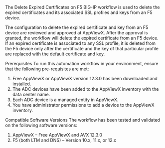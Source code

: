 The Delete Expired Certificates on F5 BIG-IP workflow is used to delete the expired certificates and its associated SSL profiles and keys from an F5 device. 

The configuration to delete the expired certificate and key from an F5 device are reviewed and approved at AppViewX. After the approval is granted, the workflow will delete the expired certificate from an F5 device. If an expired certificate is associated to any SSL profile, it is deleted from the F5 device only after the certificate and the key of that particular profile are replaced with the default certificate and key.

Prerequisites
To run this automation workflow in your environment, ensure that the following pre-requisites are met:
1) Free AppViewX or AppViewX version 12.3.0 has been downloaded and installed.
2) The ADC devices have been added to the AppViewX inventory with the data center name.
3) Each ADC device is a managed entity in AppViewX.
4) You have administrator permissions to add a device to the AppViewX inventory.

Compatible Software Versions
The workflow has been tested and validated on the following software versions:
1) AppViewX – Free AppViewX and AVX 12.3.0
2) F5 (both LTM and DNS) – Version 10.x, 11.x, or 12.x
